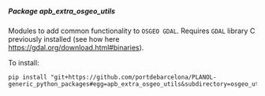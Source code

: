 ##### Package <em>apb_extra_osgeo_utils</em>

Modules to add common functionality to `OSGEO GDAL`. Requires `GDAL` library C previously installed 
(see how here https://gdal.org/download.html#binaries).

To install:
```shell
pip install "git+https://github.com/portdebarcelona/PLANOL-generic_python_packages#egg=apb_extra_osgeo_utils&subdirectory=osgeo_utils_pckg"
```